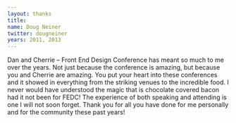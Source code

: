 ```yaml
---
layout: thanks
title:
name: Doug Neiner
twitter: dougneiner
years: 2011, 2013
---
```


Dan and Cherrie – Front End Design Conference has meant so much to me over the years. Not just because the conference is amazing, but because you and Cherrie are amazing. You put your heart into these conferences and it showed in everything from the striking venues to the incredible food. I never would have understood the magic that is chocolate covered bacon had it not been for FEDC! The experience of both speaking and attending is one I will not soon forget. Thank you for all you have done for me personally and for the community these past years!